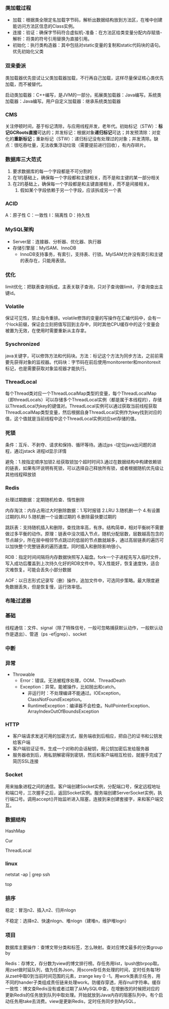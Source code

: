 ### 类加载过程

- 加载：根据类全限定名加载字节码，解析出数据结构放到方法区，在堆中创建能访问方法区信息的Class实例。
- 连接：验证：确保字节码符合虚拟机-准备：在方法区给类变量分配内存赋值-解析：将类的符号引用替换为直接引用。
- 初始化：执行类构造器：其中包括对static变量的复制和static代码块的语句。优先初始化父类

### 双亲委派

类加载器优先尝试让父类加载器加载，不行再自己加载，这样尽量保证核心类优先加载，而不被替代。

启动类加载器：C++编写，是JVM的一部分。拓展类加载器：Java编写。系统类加载器：Java编写。用户自定义加载器：继承系统类加载器

### CMS

关注停顿时间，基于标记清除，与应用线程并发，老年代。初始标记（STW）：**标记GCRoots直接**可达的；并发标记：根据对象**递归标记**可达；并发预清除：对变化的**重新标记**；重新标记（STW）：递归标记没有处理过的对象；并发清除。缺点：很吃吞吐量，无法收集浮动垃圾（需要提前进行回收），有内存碎片。

### 数据库三大范式

1. 要求数据库的每一个字段都是不可分割的
2. 在1的基础上，确保每一个字段都和主键相关，而不是和主键的某一部分相关
3. 在2的基础上，确保每一个字段都是和主键直接相关，而不是间接相关。
   1. 假如某个字段依赖于另一个字段，应该拆成另一个表

### ACID

A：原子性 C：一致性 I：隔离性 D：持久性

### MySQL架构

- Server层：连接器、分析器、优化器、执行器
- 存储引擎层：MyISAM、InnoDB
  - InnoDB支持事务，有索引，支持表、行锁。MyISAM允许没有索引和主键的表存在，只能用表锁。

### 优化

limit优化：把联表查询拆成，主表关联子查询，只对子查询做limit，子查询查出主键id。

### Volatile

保证可见性，禁止指令重排。volatile修饰的变量的写操作在汇编代码中，会有一个lock前缀，保证会立刻把值写回到主存中，同时其他CPU缓存中的这个变量会被置为无效，在使用时需要重新从主存拿。

### Syschronized

java关键字，可以修饰方法和代码块。方法：标记这个方法为同步方法，之前前需要先获得对象的监视器。代码块：字节码在前后使用monitorenter和monitorexit标记，也是需要获取对象监视器才能执行。

### ThreadLocal

每个Thread类对应一个ThreadLocalMap类型的变量，每个ThreadLocalMap（即threadLocals）可以存储多个ThreadLocal实例（都是属于本线程的），存储以ThreadLocal为key的键值对。ThreadLocal实例可以通过获取当前线程获取ThreadLocalMap类型变量，然后根据自身ThreadLocal实例作为key找到对应的值，这个值就是当前线程中这个ThreadLocal实例对应set存储的值。

### 死锁

条件：互斥、不剥夺、请求和保持、循环等待。通过jps -l定位java出问题的进程，通过jstack 进程id显示详情

避免：1.按指定顺序加锁2.给获取锁加个超时时间3.通过在数据结构中构建依赖锁的链表，如果有环说明有死锁，可以选择自己释放所有锁，或者根据随机优先级让其他线程释放锁

### Redis

处理过期数据：定期随机检查、惰性删除

内存淘汰：内存占用过大时删除数据：1.写时报错 2.LRU 3.随机删一个 4.有设置过期的LRU 5.随机删一个设置过期的 6.删除最快要过期的

跳跃表：支持随机插入和删除，查找效率高，有序。结构简单，相对平衡树不需要做过多平衡的动作。原理：链表中没次插入节点，随机分配层数，层数越高包含的节点越少，所在层中相邻节点跳过的低层的节点数就越多，通过高层链表的遍历可以加快整个完整链表的遍历速度。同时插入和删除影响很小。

RDB：指定时间间隔将内存数据快照写入磁盘。fork一个子进程先写入临时文件，写入成功后覆盖到上次持久化好的RDB文件中。写入性能好，恢复速度快，适合灾难恢复。可能会丢失小部分数据

AOF：以日志形式记录写（删）操作，追加文件中，可选同步策略。最大限度避免数据丢失，但是恢复慢，运行效率低。

### 布隆过滤器



### 基础

线程通信：文件、signal（除了特殊信号，一般可忽略捕获默认动作，一般默认动作是退出）、管道（ps -ef|grep）、socket

### 中断

### 异常

- Throwable
  - Error：错误。无法被程序处理，OOM、ThreadDeath
  - Exception：异常。能被操作，比如抛出和catch。
    - 非运行时：不处理编译不能通过。IOException，ClassNotFoundException。
    - RuntimeException：编译器不会检查。NullPointerException、ArrayIndexOutOfBoundsException

### HTTP

- 客户端请求发送可用的加密方式，服务端收到后相应，把自己的证书和公钥发给客户端
- 客户端验证证书，生成一个对称的会话秘钥，用公钥加密后发给服务器
- 服务器收到后，用私钥解密得到密钥，然后和客户端相互检验，就握手完成了简历SSL连接

### Socket

用来抽象进程之间的通信。客户端创建Socket实例，分配端口号，保定远程地址和端口号，三次握手之后，返回Socket实例。服务端创建ServerSocket实例，执行端口号。调用accept()开始监听进入阻塞，连接到来创建套接字，来和客户端交互。

### 数据结构

HashMap

Cur

ThreadLocal

### linux

netstat -ap | grep ssh

top

### 排序

稳定：冒泡n2、插入n2、归并nlogn

不稳定：选择n2、快速nlogn、堆nlogn（建堆n，维护堆logn）

### 项目

数据库主要操作：查博文带分类和标签，怎么映射。查对应博文最多的分类group by

Redis：存博文，存分数为view的博文排行榜。存任务用list，lpush放brpop取。用zset做时延队列，值为任务Json，用score存任务处理的时间，定时任务每1秒从zset中取0到当前时间范围的元素，zrange key 0 -1。用work类表示任务，用不同的hander子类组成责任链来处理work。防缓存穿透，用存null字符串。缓存一致性：博文查Redis没有或者过期了从MySQL中查，在增删改的时候把对应的更新Redis的任务放到队列中取处理。开始就放到Java内存的阻塞队列中。有个启动任务用take去消费。view是更新Redis，定时任务同步到MySQL，